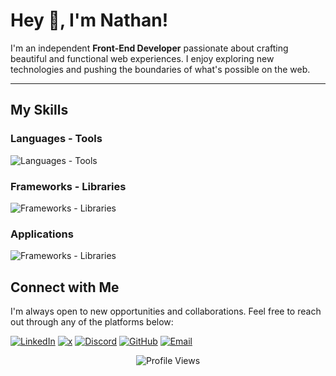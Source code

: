 # Hey 👋, I'm Nathan!  

I'm an independent **Front-End Developer** passionate about crafting beautiful and functional web experiences. I enjoy exploring new technologies and pushing the boundaries of what's possible on the web.

---
## My Skills

### Languages - Tools
![Languages - Tools](https://skillicons.dev/icons?i=html,css,sass,js,java,mongodb,git,nodejs,npm,yarn,maven,wordpress)

### Frameworks - Libraries
![Frameworks - Libraries](https://skillicons.dev/icons?i=react,nextjs,express,tailwind,bootstrap,mui,discordjs,sqlite)

### Applications
![Frameworks - Libraries](https://skillicons.dev/icons?i=vscode,idea,eclipse,figma,ai,xd,ps)

## Connect with Me

I'm always open to new opportunities and collaborations. Feel free to reach out through any of the platforms below:

[![LinkedIn](https://img.shields.io/badge/LinkedIn-%231E77B5.svg?style=for-the-badge&logo=linkedin&logoColor=white)](https://linkedin.com/in/nathanbordat)
[![x](https://img.shields.io/badge/X-%23191919.svg?style=for-the-badge&logo=x&logoColor=white)](https://x.com/SiriusBK_)
[![Discord](https://img.shields.io/badge/Discord-%231E77B5.svg?style=for-the-badge&logo=discord&logoColor=white)](http://discord.nb.studio/)
[![GitHub](https://img.shields.io/badge/GitHub-%2324292e.svg?style=for-the-badge&logo=github&logoColor=white)](https://github.com/siriusbks)
[![Email](https://img.shields.io/badge/Email-%23D14836.svg?style=for-the-badge&logo=gmail&logoColor=white)](mailto:pro@nathanbordat.fr)

<div align="center">
  <img src="https://komarev.com/ghpvc/?username=siriusbks&&style=flat-square" alt="Profile Views" />
</div>
